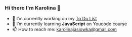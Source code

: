 ### Hi there I'm Karolina 👋
- 🔭 I’m currently working on my [To Do List](https://karolinaj33.github.io/to-do-list-react/) 
- 🌱 I’m currently learning **JavaScript** on Youcode course
- 📫 How to reach me: karolinajasiowka@gmail.com

<!--
**KarolinaJ33/KarolinaJ33** is a ✨ _special_ ✨ repository because its `README.md` (this file) appears on your GitHub profile.

Here are some ideas to get you started:

- 🔭 I’m currently working on my [To Do List](https://karolinaj33.github.io/to-do-list-react/) ...
- 🌱 I’m currently learning ...
- 👯 I’m looking to collaborate on ...
- 🤔 I’m looking for help with ...
- 💬 Ask me about ...
- 📫 How to reach me: ...
- 😄 Pronouns: ...
- ⚡ Fun fact: ...
-->
